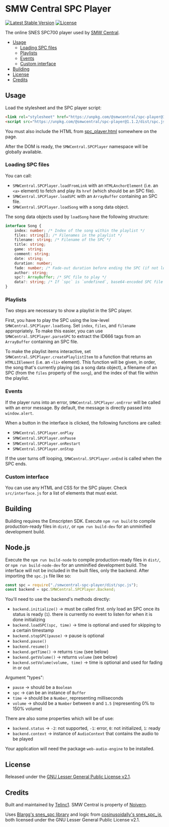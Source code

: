 # SMW Central SPC Player

[![Latest Stable Version](https://img.shields.io/npm/v/@smwcentral/spc-player)](https://www.npmjs.com/package/@smwcentral/spc-player)
[![License](https://img.shields.io/npm/l/@smwcentral/spc-player)](https://github.com/telinc1/smwcentral-spc-player/blob/master/LICENSE)

The online SNES SPC700 player used by [SMW Central](https://www.smwcentral.net).

* [Usage](#usage)
  * [Loading SPC files](#loading-spc-files)
  * [Playlists](#playlists)
  * [Events](#events)
  * [Custom interface](#custom-interface)
* [Building](#building)
* [License](#license)
* [Credits](#credits)

## Usage

Load the stylesheet and the SPC player script:

```html
<link rel="stylesheet" href="https://unpkg.com/@smwcentral/spc-player@1.1.2/dist/spc_player.css">
<script src="https://unpkg.com/@smwcentral/spc-player@1.1.2/dist/spc.js"></script>
```

You must also include the HTML from [spc_player.html](https://github.com/telinc1/smwcentral-spc-player/blob/master/src/spc_player.html) somewhere on the page.

After the DOM is ready, the `SMWCentral.SPCPlayer` namespace will be globally available.

### Loading SPC files

You can call:
- `SMWCentral.SPCPlayer.loadFromLink` with an `HTMLAnchorElement` (i.e. an `<a>` element) to fetch and play its `href` (which should be an SPC file).
- `SMWCentral.SPCPlayer.loadSPC` with an `ArrayBuffer` containing an SPC file.
- `SMWCentral.SPCPlayer.loadSong` with a song data object.

The song data objects used by `loadSong` have the following structure:

```typescript
interface Song {
    index: number; /* Index of the song within the playlist */
    files: string[]; /* Filenames in the playlist */
    filename: string; /* Filename of the SPC */
    title: string;
    game: string;
    comment: string;
    date: string;
    duration: number;
    fade: number; /* Fade-out duration before ending the SPC (if not looping) */
    author: string;
    spc?: ArrayBuffer; /* SPC file to play */
    data?: string; /* If `spc` is `undefined`, base64-encoded SPC file to play */
}
```

### Playlists

Two steps are necessary to show a playlist in the SPC player.

First, you have to play the SPC using the low-level `SMWCentral.SPCPlayer.loadSong`. Set `index`, `files`, and `filename` appropriately. To make this easier, you can use `SMWCentral.SPCPlayer.parseSPC` to extract the ID666 tags from an `ArrayBuffer` containing an SPC file.

To make the playlist items interactive, set `SMWCentral.SPCPlayer.createPlaylistItem` to a function that returns an `HTMLLIElement` (i.e. an `<li>` element). This function will be given, in order, the song that's currently playing (as a song data object), a filename of an SPC (from the `files` property of the `song`), and the index of that file within the playlist.

### Events

If the player runs into an error, `SMWCentral.SPCPlayer.onError` will be called with an error message. By default, the message is directly passed into `window.alert`.

When a button in the interface is clicked, the following functions are called:

- `SMWCentral.SPCPlayer.onPlay`
- `SMWCentral.SPCPlayer.onPause`
- `SMWCentral.SPCPlayer.onRestart`
- `SMWCentral.SPCPlayer.onStop`

If the user turns off looping, `SMWCentral.SPCPlayer.onEnd` is called when the SPC ends.

### Custom interface

You can use any HTML and CSS for the SPC player. Check `src/interface.js` for a list of elements that must exist.

## Building

Building requires the Emscripten SDK. Execute `npm run build` to compile production-ready files in `dist/`, or `npm run build-dev` for an unminified development build.

## Node.js

Execute the `npm run build-node` to compile production-ready files in `dist/`, or `npm run build-node-dev` for an unminified development build. The interface will not be included in the built files, only the backend. After importing the `spc.js` file like so:

```js
const spc = require("./smwcentral-spc-player/dist/spc.js");
const backend = spc.SMWCentral.SPCPlayer.Backend;
```

You'll need to use the backend's methods directly:
- `backend.initialize()` -> must be called first. only load an SPC once its status is ready (`1`). there is currently no event to listen for when it is done initializing
- `backend.loadSPC(spc, time)` -> time is optional and used for skipping to a certain timestamp
- `backend.stopSPC(pause)` -> pause is optional
- `backend.pause()`
- `backend.resume()`
- `backend.getTime()` -> returns `time` (see below)
- `backend.getVolume()` -> returns `volume` (see below)
- `backend.setVolume(volume, time)` -> time is optional and used for fading in or out

Argument "types":
- `pause` -> should be a `Boolean`
- `spc` -> can be an instance of `Buffer`
- `time` -> should be a `Number`, representing milliseconds
- `volume` -> should be a `Number` between `0` and `1.5` (representing 0% to 150% volume)

There are also some properties which will be of use:
- `backend.status` -> `-2`: not supported, `-1`: error, `0`: not initialized, `1`: ready
- `backend.context` -> instance of `AudioContext` that contains the audio to be played

Your application will need the package `web-audio-engine` to be installed.

## License

Released under the [GNU Lesser General Public License v2.1](https://github.com/telinc1/smwcentral-spc-player/blob/master/LICENSE).

## Credits

Built and maintained by [Telinc1](https://github.com/telinc1). SMW Central is property of [Noivern](https://smwc.me/u/6651).

Uses [Blargg's snes_spc library](http://www.slack.net/~ant/libs/audio.html#snes_spc) and logic from [cosinusoidally's snes_spc_js](https://github.com/cosinusoidally/snes_spc_js), both licensed under the GNU Lesser General Public License v2.1.
